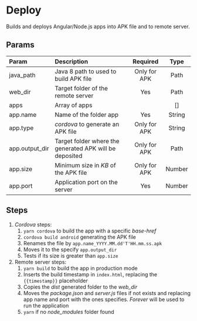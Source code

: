 # Deploy
Builds and deploys Angular/Node.js apps into APK file and to remote server.

## Params
|Param          |Description                                            |Required    |Type  |
|:--------------|:------------------------------------------------------|:----------:|:----:|
|java_path      |Java 8 path to used to build APK file                  |Only for APK|Path  |
|web_dir        |Target folder of the remote server                     |Yes         |Path  |
|apps           |Array of apps                                          |            |[]    |
|app.name       |Name of the folder app                                 |Yes         |String|
|app.type       |*cordova* to generate an APK file                      |Only for APK|String|
|app.output_dir |Target folder where the generated APK will be deposited|Only for APK|Path  |
|app.size       |Minimum size in *KB* of the APK file                   |Only for APK|Number|
|app.port       |Application port on the server                         |Yes         |Number|

## Steps
1. *Cordova* steps:
    1. `yarn cordova` to build the app with a specific *base-href*
    1. `cordova build android` generating the APK file
    1. Renames the file by `app.name_YYYY.MM.dd'T'HH.mm.ss.apk`
    1. Moves it to the specify `app.output_dir`
    1. Tests if its size is greater than `app.size`
2. Remote server steps:
    1. `yarn build` to build the app in production mode
    1. Inserts the build timestamp in `index.html`, replacing the `{{timestamp}}` placeholder
    1. Copies the *dist* generated folder to the *web_dir*
    1. Moves the *package.json* and *server.js* files if not exists and replacing app name and port with the ones specifies. *Forever* will be used to run the application
    1. `yarn` if no *node_modules* folder found
